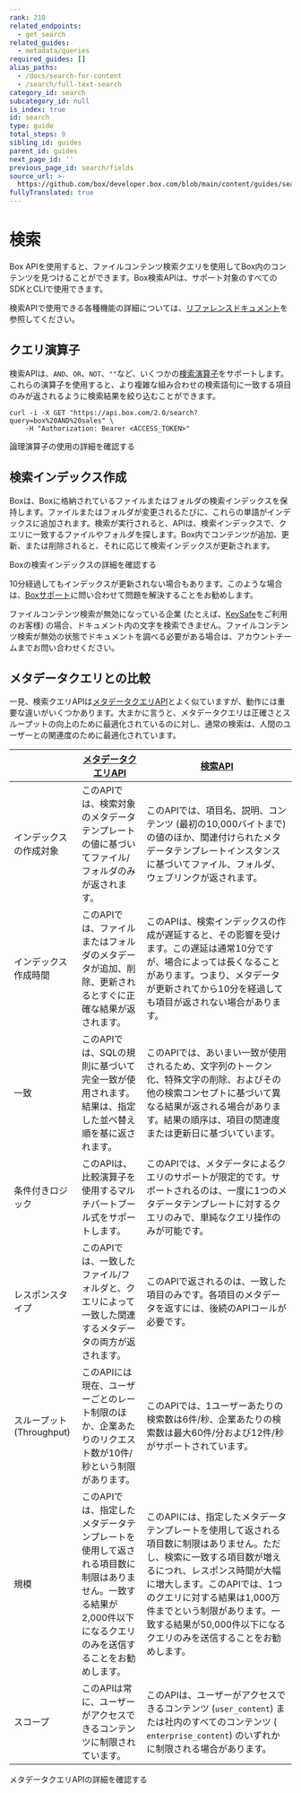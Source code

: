 ```yaml
---
rank: 210
related_endpoints:
  - get_search
related_guides:
  - metadata/queries
required_guides: []
alias_paths:
  - /docs/search-for-content
  - /search/full-text-search
category_id: search
subcategory_id: null
is_index: true
id: search
type: guide
total_steps: 9
sibling_id: guides
parent_id: guides
next_page_id: ''
previous_page_id: search/fields
source_url: >-
  https://github.com/box/developer.box.com/blob/main/content/guides/search/index.md
fullyTranslated: true
---
```

# 検索

Box APIを使用すると、ファイルコンテンツ検索クエリを使用してBox内のコンテンツを見つけることができます。Box検索APIは、サポート対象のすべてのSDKとCLIで使用できます。

<Samples id="get_search">

</Samples>

<Message notice>

検索APIで使用できる各種機能の詳細については、[リファレンスドキュメント](e://get_search)を参照してください。

</Message>

## クエリ演算子

検索APIは、`AND`、`OR`、`NOT`、`""`など、いくつかの[検索演算子](g://search/query-operators)をサポートします。これらの演算子を使用すると、より複雑な組み合わせの検索語句に一致する項目のみが返されるように検索結果を絞り込むことができます。

```curl
curl -i -X GET "https://api.box.com/2.0/search?query=box%20AND%20sales" \
    -H "Authorization: Bearer <ACCESS_TOKEN>"

```

<CTA to="g://search/query-operators">

論理演算子の使用の詳細を確認する

</CTA>

## 検索インデックス作成

Boxは、Boxに格納されているファイルまたはフォルダの検索インデックスを保持します。ファイルまたはフォルダが変更されるたびに、これらの単語がインデックスに追加されます。検索が実行されると、APIは、検索インデックスで、クエリに一致するファイルやフォルダを探します。Box内でコンテンツが追加、更新、または削除されると、それに応じて検索インデックスが更新されます。

<CTA to="g://search/indexing">

Boxの検索インデックスの詳細を確認する

</CTA>

<Message info>

10分経過してもインデックスが更新されない場合もあります。このような場合は、[Boxサポート][support]に問い合わせて問題を解決することをお勧めします。

</Message>

<Message warning>

ファイルコンテンツ検索が無効になっている企業 (たとえば、[KeySafe][keysafe]をご利用のお客様) の場合、ドキュメント内の文字を検索できません。ファイルコンテンツ検索が無効の状態でドキュメントを調べる必要がある場合は、アカウントチームまでお問い合わせください。

</Message>

## メタデータクエリとの比較

一見、検索クエリAPIは[メタデータクエリAPI][mdq]とよく似ていますが、動作には重要な違いがいくつかあります。大まかに言うと、メタデータクエリは正確さとスループットの向上のために最適化されているのに対し、通常の検索は、人間のユーザーとの関連度のために最適化されています。

|                     | [メタデータクエリAPI][mdq_api]                                                              | [検索API][search]                                                                                                                                                      |
| ------------------- | ----------------------------------------------------------------------------------- | -------------------------------------------------------------------------------------------------------------------------------------------------------------------- |
|  インデックスの作成対象        | このAPIでは、検索対象のメタデータテンプレートの値に基づいてファイル/フォルダのみが返されます。                                   | このAPIでは、項目名、説明、コンテンツ (最初の10,000バイトまで) の値のほか、関連付けられたメタデータテンプレートインスタンスに基づいてファイル、フォルダ、ウェブリンクが返されます。                                                                     |
|  インデックス作成時間         | このAPIでは、ファイルまたはフォルダのメタデータが追加、削除、更新されるとすぐに正確な結果が返されます。                               | このAPIは、検索インデックスの作成が遅延すると、その影響を受けます。この遅延は通常10分ですが、場合によっては長くなることがあります。つまり、メタデータが更新されてから10分を経過しても項目が返されない場合があります。                                                       |
|  一致                 | このAPIでは、SQLの規則に基づいて完全一致が使用されます。結果は、指定した並べ替え順を基に返されます。                               | このAPIでは、あいまい一致が使用されるため、文字列のトークン化、特殊文字の削除、およびその他の検索コンセプトに基づいて異なる結果が返される場合があります。結果の順序は、項目の関連度または更新日に基づいています。                                                           |
|  条件付きロジック           | このAPIは、比較演算子を使用するマルチパートブール式をサポートします。                                                | このAPIでは、メタデータによるクエリのサポートが限定的です。サポートされるのは、一度に1つのメタデータテンプレートに対するクエリのみで、単純なクエリ操作のみが可能です。                                                                                |
|  レスポンスタイプ           | このAPIでは、一致したファイル/フォルダと、クエリによって一致した関連するメタデータの両方が返されます。                               | このAPIで返されるのは、一致した項目のみです。各項目のメタデータを返すには、後続のAPIコールが必要です。                                                                                                               |
| スループット (Throughput) | このAPIには現在、ユーザーごとのレート制限のほか、企業あたりのリクエスト数が10件/秒という制限があります。                             | このAPIでは、1ユーザーあたりの検索数は6件/秒、企業あたりの検索数は最大60件/分および12件/秒がサポートされています。                                                                                                      |
|  規模                 | このAPIでは、指定したメタデータテンプレートを使用して返される項目数に制限はありません。一致する結果が2,000件以下になるクエリのみを送信することをお勧めします。 | このAPIには、指定したメタデータテンプレートを使用して返される項目数に制限はありません。ただし、検索に一致する項目数が増えるにつれ、レスポンス時間が大幅に増大します。このAPIでは、1つのクエリに対する結果は1,000万件までという制限があります。一致する結果が50,000件以下になるクエリのみを送信することをお勧めします。 |
|  スコープ               | このAPIは常に、ユーザーがアクセスできるコンテンツに制限されています。                                                | このAPIは、ユーザーがアクセスできるコンテンツ (`​user_content​`) または社内のすべてのコンテンツ (`​enterprise_content​`) のいずれかに制限される場合があります。                                                             |

<CTA to="g://metadata/queries/comparison">

メタデータクエリAPIの詳細を確認する

</CTA>

[mdq]: g://metadata/queries

[mdq_api]: e://post_metadata_queries_execute_read

[search]: e://get_search

[support]: p://support

[keysafe]: https://www.box.com/security/keysafe
